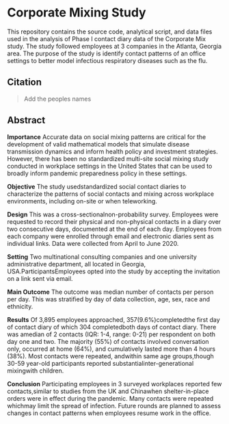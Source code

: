 # Corporate Mixing Study

This repository contains the source code, analytical script, and data files used in the analysis of Phase I contact diary data of the Corporate Mix study. The study followed employees at 3 companies in the Atlanta, Georgia area. The purpose of the study is identify contact patterns of an office settings to better model infectious respiratory diseases such as the flu.

## Citation 
> Add the peoples names

## Abstract
<b>Importance</b>
Accurate data on social mixing patterns are critical for the development of valid mathematical models that simulate disease transmission dynamics and inform health policy and investment strategies. However, there has been no standardized multi-site social mixing study conducted in workplace settings in the United States that can be used to broadly inform pandemic preparedness policy in these settings.

<b>Objective</b>
The study usedstandardized social contact diaries to characterize the patterns of social contacts and mixing across workplace environments, including on-site or when teleworking.

<b>Design</b>
This was a cross-sectionalnon-probability survey. Employees were requested to record their physical and non-physical contacts in a diary over two consecutive days, documented at the end of each day. Employees from each company were enrolled through email and electronic diaries sent as individual links. Data were collected from April to June 2020.

<b>Setting</b>
Two multinational consulting companies and one university administrative department, all located in Georgia, USA.ParticipantsEmployees opted into the study by accepting the invitation on a link sent via email.

<b>Main Outcome</b>
The outcome was median number of contacts per person per day. This was stratified by day of data collection, age, sex, race and ethnicity.

<b>Results</b>
Of 3,895 employees approached, 357(9.6%)completedthe first day of contact diary of which 304 completedboth days of contact diary. There was amedian of 2 contacts (IQR: 1-4, range: 0-21) per respondent on both day one and two. The majority (55%) of contacts involved conversation only, occurred at home (64%), and cumulatively lasted more than 4 hours (38%). Most contacts were repeated, andwithin same age groups,though 30-59 year-old participants reported substantialinter-generational mixingwith children.

<b>Conclusion</b>
Participating employees in 3 surveyed workplaces reported few contacts,similar to studies from the UK and Chinawhen shelter-in-place orders were in effect during the pandemic. Many contacts were repeated whichmay limit the spread of infection. Future rounds are planned to assess changes in contact patterns when employees resume work in the office.
